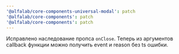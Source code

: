 ```yaml
---
'@alfalab/core-components-universal-modal': patch
'@alfalab/core-components': patch
'@alfalab/core-components': patch
---
```


Исправлено наследование пропса `onClose`. Теперь из аргументов callback функции можно получить event и reason без ts ошибки.
